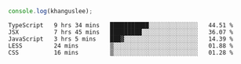 ```js
console.log(khanguslee);
```

<!--START_SECTION:waka-->
```text
TypeScript   9 hrs 34 mins   ███████████░░░░░░░░░░░░░░   44.51 % 
JSX          7 hrs 45 mins   █████████░░░░░░░░░░░░░░░░   36.07 % 
JavaScript   3 hrs 5 mins    ███▓░░░░░░░░░░░░░░░░░░░░░   14.39 % 
LESS         24 mins         ▒░░░░░░░░░░░░░░░░░░░░░░░░   01.88 % 
CSS          16 mins         ▒░░░░░░░░░░░░░░░░░░░░░░░░   01.28 % 
```
<!--END_SECTION:waka-->

<!--
**khanguslee/khanguslee** is a ✨ _special_ ✨ repository because its `README.md` (this file) appears on your GitHub profile.

Here are some ideas to get you started:

- 🔭 I’m currently working on ...
- 🌱 I’m currently learning ...
- 👯 I’m looking to collaborate on ...
- 🤔 I’m looking for help with ...
- 💬 Ask me about ...
- 📫 How to reach me: ...
- 😄 Pronouns: ...
- ⚡ Fun fact: ...
-->
